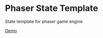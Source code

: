 Phaser State Template
=====================

State template for phaser game engine

[Demo](http://yavuzyildirim.com/phaser-state-template/)
